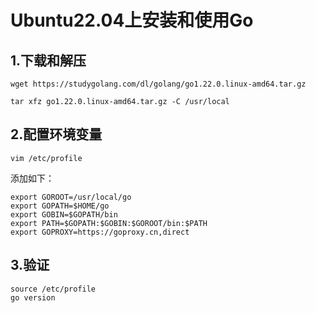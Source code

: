 # Ubuntu22.04上安装和使用Go

## 1.下载和解压
```shell
wget https://studygolang.com/dl/golang/go1.22.0.linux-amd64.tar.gz

tar xfz go1.22.0.linux-amd64.tar.gz -C /usr/local
```

## 2.配置环境变量
```shell
vim /etc/profile
```
添加如下：
```shell
export GOROOT=/usr/local/go
export GOPATH=$HOME/go
export GOBIN=$GOPATH/bin
export PATH=$GOPATH:$GOBIN:$GOROOT/bin:$PATH
export GOPROXY=https://goproxy.cn,direct

```

## 3.验证
```shell
source /etc/profile
go version
```